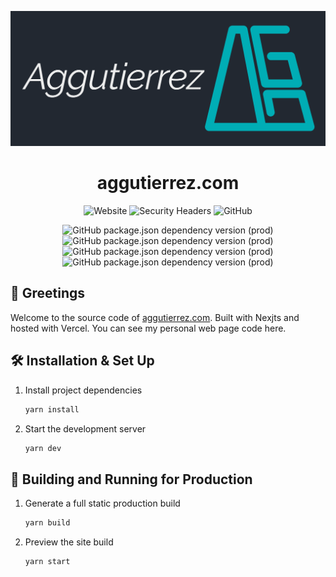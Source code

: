 <p align="center">
  <a href="https://aggutierrez.com" rel="noopener" target="_blank">
    <img src="https://raw.githubusercontent.com/aggutierrez98/aggutierrez-portfolio/main/public/banner.png" alt="aggutierrez.com banner"/>
  </a>
</p>

<h1 align="center">aggutierrez.com</h1>

<div align="center">

![Website](https://img.shields.io/website?logo=vercel&style=for-the-badge&up_message=online&url=https%3A%2F%2Fwww.aggutierrez.com%2F)
![Security Headers](https://img.shields.io/github/workflow/status/aggutierrez98/aggutierrez-portfolio/Main%20Pipeline?label=Main%20Pipeline&logo=github-actions&style=for-the-badge)
![GitHub](https://img.shields.io/github/license/aggutierrez98/aggutierrez-portfolio?style=for-the-badge)

![GitHub package.json dependency version (prod)](https://img.shields.io/github/package-json/dependency-version/aggutierrez98/aggutierrez-portfolio/react?style=for-the-badge)
![GitHub package.json dependency version (prod)](https://img.shields.io/github/package-json/dependency-version/aggutierrez98/aggutierrez-portfolio/next?style=for-the-badge)
![GitHub package.json dependency version (prod)](https://img.shields.io/github/package-json/dependency-version/aggutierrez98/aggutierrez-portfolio/react-icons?style=for-the-badge)
![GitHub package.json dependency version (prod)](https://img.shields.io/github/package-json/dependency-version/aggutierrez98/aggutierrez-portfolio/framer-motion?style=for-the-badge)

</div>

## 👋 Greetings

Welcome to the source code of [aggutierrez.com](https://aggutierrez.com). Built with Nexjts and hosted with Vercel. You can see my personal web page code here.

## 🛠 Installation & Set Up

1. Install project dependencies

   ```sh
   yarn install
   ```

2. Start the development server

   ```sh
   yarn dev
   ```

## 🚀 Building and Running for Production

1. Generate a full static production build

   ```sh
   yarn build
   ```

2. Preview the site build

   ```sh
   yarn start
   ```
